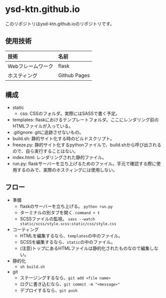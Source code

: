 # ysd-ktn.github.io
このリポジトリはysd-ktn.github.ioのリポジトリです。

## 使用技術
|技術|名前|
|:--|:--|
| Webフレームワーク| flask|
| ホスティング| Github Pages|

## 構成
- static
  - css: CSSのフォルダ。実際にはSASSで書く予定。
- templates: flaskにおけるテンプレートフォルダ。ここにレンダリング前のHTMLファイルが入っている。
- .gitignore: gitに追跡させないもの。
- build.sh: 静的サイト化する時のビルドスクリプト。
- freeze.py: 静的サイト化するpythonファイルで、build.shから呼び出されるので、自ら実行することはない。
- index.html: レンダリングされた静的ファイル。
- run.py: flaskサーバーを立ち上げるためのファイル。手元で確認する際に使用するのみで、実際のホスティングには使用しない。

## フロー
- 準備
  - flaskのサーバーを立ち上げる。 `python run.py`
  - ターミナルの別タブを開く. `command + t`
  - SCSSファイルの監視。 `sass --watch static/scss/style.scss:static/css/style.css`
- コーティング
  - HTMLを編集するなら、`templates`の中のファイル。
  - SCSSを編集するなら、`static`の中のファイル。
  - (注意)トップにあるHTMLファイルは静的化されたものなので編集しない。
- 静的化
  - `sh build.sh`
- git
  - ステージングするなら、`git add <file name>`
  - ログに書き込むなら、`git commit -m "<message>"`
  - デプロイするなら、`git push`
